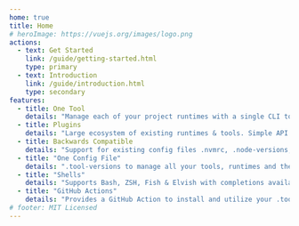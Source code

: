 ```yaml
---
home: true
title: Home
# heroImage: https://vuejs.org/images/logo.png
actions:
  - text: Get Started
    link: /guide/getting-started.html
    type: primary
  - text: Introduction
    link: /guide/introduction.html
    type: secondary
features:
  - title: One Tool
    details: "Manage each of your project runtimes with a single CLI tool and command interface."
  - title: Plugins
    details: "Large ecosystem of existing runtimes & tools. Simple API to add support for new tools as you need!"
  - title: Backwards Compatible
    details: "Support for existing config files .nvmrc, .node-versions, .ruby-version for smooth migration!"
  - title: "One Config File"
    details: ".tool-versions to manage all your tools, runtimes and their versions in a single, sharable place."
  - title: "Shells"
    details: "Supports Bash, ZSH, Fish & Elvish with completions available."
  - title: "GitHub Actions"
    details: "Provides a GitHub Action to install and utilize your .tool-versions in your CI/CD workflows."
# footer: MIT Licensed
---
```

